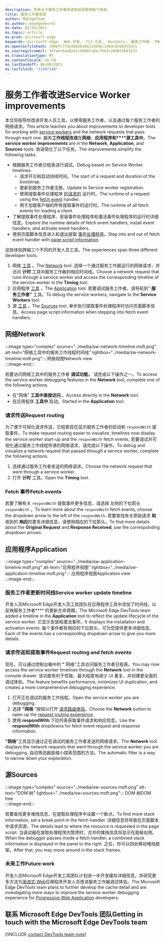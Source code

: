 ```yaml
---
description: 所有关于服务工作者改进和如何使用每个改进。
title: 服务工作者改进
author: MSEdgeTeam
ms.author: msedgedevrel
ms.date: 02/19/2021
ms.topic: article
ms.prod: microsoft-edge
keywords: microsoft edge， Web 开发， f12 工具， devtools， 服务工作者， PWA
ms.openlocfilehash: c00b7c7fd18d4bb3d413369ec1464c0cb0255311
ms.sourcegitcommit: 34feec6ae6241c598911dac7b63c28d655691233
ms.translationtype: MT
ms.contentlocale: zh-CN
ms.lasthandoff: 06/08/2021
ms.locfileid: "11597140"
---
```

# <a name="service-worker-improvements"></a><span data-ttu-id="2bc50-104">服务工作者改进</span><span class="sxs-lookup"><span data-stu-id="2bc50-104">Service Worker improvements</span></span>  

<span data-ttu-id="2bc50-105">本文将指导你改进开发人员工具，以使用服务工作者，以及[][MdnServiceWorkerApi]通过每个服务工作者的网络请求。</span><span class="sxs-lookup"><span data-stu-id="2bc50-105">This article teaches you about improvements to developer tools for working with [service workers][MdnServiceWorkerApi] and the network requests that pass through each one.</span></span>  <span data-ttu-id="2bc50-106">服务**工作线程改进**在**网络**、**应用程序和\*\*\*\*源工具中**。</span><span class="sxs-lookup"><span data-stu-id="2bc50-106">The **service worker improvements** are in the **Network**, **Application**, and **Sources** tools.</span></span>  <span data-ttu-id="2bc50-107">改进简化了以下任务。</span><span class="sxs-lookup"><span data-stu-id="2bc50-107">The improvements simplify the following tasks.</span></span>  

*   <span data-ttu-id="2bc50-108">根据服务工作者日程表进行调试。</span><span class="sxs-lookup"><span data-stu-id="2bc50-108">Debug based on Service Worker timelines.</span></span>  
    *   <span data-ttu-id="2bc50-109">请求开示和启动持续时间。</span><span class="sxs-lookup"><span data-stu-id="2bc50-109">The start of a request and duration of the bootstrap.</span></span>  
    *   <span data-ttu-id="2bc50-110">更新到服务工作者注册。</span><span class="sxs-lookup"><span data-stu-id="2bc50-110">Update to Service worker registration.</span></span>  
    *   <span data-ttu-id="2bc50-111">使用提取事件处理程序 [的请求的][MdnFetchEvent] 运行时。</span><span class="sxs-lookup"><span data-stu-id="2bc50-111">The runtime of a request using the [fetch event][MdnFetchEvent] handler.</span></span>  
    *   <span data-ttu-id="2bc50-112">用于加载客户端的所有提取事件的运行时。</span><span class="sxs-lookup"><span data-stu-id="2bc50-112">The runtime of all fetch events for loading a client.</span></span>  
*   <span data-ttu-id="2bc50-113">了解提取事件处理程序、安装事件处理程序和激活事件处理程序的运行时详细信息。</span><span class="sxs-lookup"><span data-stu-id="2bc50-113">Explore the runtime details of fetch event handlers, install event handlers, and activate event handlers.</span></span>  
*   <span data-ttu-id="2bc50-114">使用页面脚本信息进入和退出提取 [事件处理程序](#sources)。</span><span class="sxs-lookup"><span data-stu-id="2bc50-114">Step into and out of fetch event handler with [page script information](#sources).</span></span>  
    
<span data-ttu-id="2bc50-115">这些体验跨越三个不同的开发人员工具。</span><span class="sxs-lookup"><span data-stu-id="2bc50-115">The experiences span three different developer tools.</span></span>  

1.  <span data-ttu-id="2bc50-116">网络 [工具](#network) 。</span><span class="sxs-lookup"><span data-stu-id="2bc50-116">The [Network](#network) tool.</span></span>  <span data-ttu-id="2bc50-117">选择一个通过服务工作器运行的网络请求，并访问 **计时** 工具中服务工作器的相应时间线。</span><span class="sxs-lookup"><span data-stu-id="2bc50-117">Choose a network request that runs through a service worker and access the corresponding timeline of the service worker in the **Timing** tool.</span></span>  
1.  <span data-ttu-id="2bc50-118">应用程序 [工具](#application) 。</span><span class="sxs-lookup"><span data-stu-id="2bc50-118">The [Application](#application) tool.</span></span>  <span data-ttu-id="2bc50-119">若要调试服务工作者，请导航到" **服务工作者"** 工具。</span><span class="sxs-lookup"><span data-stu-id="2bc50-119">To debug the service workers, navigate to the **Service Workers** tool.</span></span>  
1.  <span data-ttu-id="2bc50-120">源 [工具](#sources) 。</span><span class="sxs-lookup"><span data-stu-id="2bc50-120">The [Sources](#sources) tool.</span></span>  <span data-ttu-id="2bc50-121">单步执行提取事件处理程序时访问页面脚本信息。</span><span class="sxs-lookup"><span data-stu-id="2bc50-121">Access page script information when stepping into fetch event handlers.</span></span>  
    
## <a name="network"></a><span data-ttu-id="2bc50-122">网络</span><span class="sxs-lookup"><span data-stu-id="2bc50-122">Network</span></span>  

:::image type="complex" source="../media/sw-network-timeline.msft.png" alt-text="网络工具中的服务工作线程时间线" lightbox="../media/sw-network-timeline.msft.png":::
   <span data-ttu-id="2bc50-124">网络视图</span><span class="sxs-lookup"><span data-stu-id="2bc50-124">Network view</span></span>  
:::image-end:::  

<span data-ttu-id="2bc50-125">若要访问网络工具中的服务工作者 **调试功能，** 请完成以下操作之一。</span><span class="sxs-lookup"><span data-stu-id="2bc50-125">To access the service worker debugging features in the **Network** tool, complete one of the following actions.</span></span>  

*   <span data-ttu-id="2bc50-126">在"网络" **工具中直接访问** 。</span><span class="sxs-lookup"><span data-stu-id="2bc50-126">Access directly in the **Network** tool.</span></span>  
*   <span data-ttu-id="2bc50-127">在应用程序 **工具中** 启动。</span><span class="sxs-lookup"><span data-stu-id="2bc50-127">Started in the **Application** tool.</span></span>  
    
### <a name="request-routing"></a><span data-ttu-id="2bc50-128">请求传送</span><span class="sxs-lookup"><span data-stu-id="2bc50-128">Request routing</span></span>  

<span data-ttu-id="2bc50-129">为了便于可视化请求传送，日程表现在显示服务工作者的启动和 `respondWith` 提取事件。</span><span class="sxs-lookup"><span data-stu-id="2bc50-129">To make request routing easier to visualize, timelines now display the service worker start-up and the `respondWith` fetch events.</span></span>  <span data-ttu-id="2bc50-130">若要调试并可视化通过服务工作线程传递的网络请求，请完成以下操作。</span><span class="sxs-lookup"><span data-stu-id="2bc50-130">To debug and visualize a network request that passed through a service worker, complete the following actions.</span></span>  

1.  <span data-ttu-id="2bc50-131">选择通过服务工作者发送的网络请求。</span><span class="sxs-lookup"><span data-stu-id="2bc50-131">Choose the network request that went through a service worker.</span></span>  
1.  <span data-ttu-id="2bc50-132">打开 **计时** 工具。</span><span class="sxs-lookup"><span data-stu-id="2bc50-132">Open the **Timing** tool.</span></span>  
    
### <a name="fetch-events"></a><span data-ttu-id="2bc50-133">Fetch 事件</span><span class="sxs-lookup"><span data-stu-id="2bc50-133">Fetch events</span></span>  

<span data-ttu-id="2bc50-134">若要了解有关 `respondWith` 提取事件更多信息，请选择 左侧的下拉箭头 `respondWith` 。</span><span class="sxs-lookup"><span data-stu-id="2bc50-134">To learn more about the `respondWith` fetch events, choose the dropdown arrow to the left of the `respondWith`.</span></span>  <span data-ttu-id="2bc50-135">若要查找有关原始请求 **和** 收到的 **响应**的更多详细信息，请使用相应的下拉箭头。</span><span class="sxs-lookup"><span data-stu-id="2bc50-135">To find more details about the **Original Request** and **Response Received**, use the corresponding dropdown arrows.</span></span>  

## <a name="application"></a><span data-ttu-id="2bc50-136">应用程序</span><span class="sxs-lookup"><span data-stu-id="2bc50-136">Application</span></span>  

:::image type="complex" source="../media/sw-application-timeline.msft.png" alt-text="应用程序视图" lightbox="../media/sw-application-timeline.msft.png":::
   <span data-ttu-id="2bc50-138">应用程序视图</span><span class="sxs-lookup"><span data-stu-id="2bc50-138">Application view</span></span>  
:::image-end:::  

### <a name="service-worker-update-timeline"></a><span data-ttu-id="2bc50-139">服务工作者更新时间线</span><span class="sxs-lookup"><span data-stu-id="2bc50-139">Service worker update timeline</span></span>  

<span data-ttu-id="2bc50-140">开发人员Microsoft Edge开发人员工具团队在应用程序工具中添加了时间线，以反映服务工作者\*\*\*\* 的更新生命周期。</span><span class="sxs-lookup"><span data-stu-id="2bc50-140">The Microsoft Edge DevTools team added a timeline in the **Application** tool to reflect the update lifecycle of the service worker.</span></span>  <span data-ttu-id="2bc50-141">它显示安装和激活事件。</span><span class="sxs-lookup"><span data-stu-id="2bc50-141">It displays the installation and activation events.</span></span>  <span data-ttu-id="2bc50-142">每个事件都有相应的下拉箭头，可为您提供更多详细信息。</span><span class="sxs-lookup"><span data-stu-id="2bc50-142">Each of the events has a corresponding dropdown arrow to give you more details.</span></span>  

### <a name="request-routing-and-fetch-events"></a><span data-ttu-id="2bc50-143">请求传送和提取事件</span><span class="sxs-lookup"><span data-stu-id="2bc50-143">Request routing and fetch events</span></span>  

<span data-ttu-id="2bc50-144">现在，可以通过控制台箱中的 **"** 网络"工具访问服务工作者日程表。</span><span class="sxs-lookup"><span data-stu-id="2bc50-144">You may now access the service worker timelines through the **Network** tool in the console drawer.</span></span>  <span data-ttu-id="2bc50-145">该功能有利于性能、最大程度地减少 UI 重复，并创建更全面的调试体验。</span><span class="sxs-lookup"><span data-stu-id="2bc50-145">The feature benefits performance, minimizes UI duplication, and creates a more comprehensive debugging experience.</span></span>  

1.  <span data-ttu-id="2bc50-146">打开正在调试的服务工作线程。</span><span class="sxs-lookup"><span data-stu-id="2bc50-146">Open the service worker you are debugging.</span></span>  
1.  <span data-ttu-id="2bc50-147">选择 **"网络** "按钮以打开 [请求路由体验](#network)。</span><span class="sxs-lookup"><span data-stu-id="2bc50-147">Choose the **Network** button to open up the [request routing experience](#network).</span></span>  
1.  <span data-ttu-id="2bc50-148">使用 **respondWith** 下拉列表获取事件请求和响应信息。</span><span class="sxs-lookup"><span data-stu-id="2bc50-148">Use the **respondWith** dropdowns for fetch event request and response information.</span></span>  

<span data-ttu-id="2bc50-149">**"网络**"工具显示通过正在调试的服务工作者发送的网络请求。</span><span class="sxs-lookup"><span data-stu-id="2bc50-149">The **Network** tool displays the network requests that went through the service worker you are debugging.</span></span>  <span data-ttu-id="2bc50-150">自动筛选器是缩小探索范围的方法。</span><span class="sxs-lookup"><span data-stu-id="2bc50-150">The automatic filter is a way to narrow down your exploration.</span></span>

## <a name="sources"></a><span data-ttu-id="2bc50-151">源</span><span class="sxs-lookup"><span data-stu-id="2bc50-151">Sources</span></span>  

:::image type="complex" source="../media/sw-sources.msft.png" alt-text="DOM 树" lightbox="../media/sw-sources.msft.png":::
   <span data-ttu-id="2bc50-153">DOM 树</span><span class="sxs-lookup"><span data-stu-id="2bc50-153">DOM tree</span></span>  
:::image-end:::  

<span data-ttu-id="2bc50-154">若要查找更多堆栈信息，在提取处理程序中设置一个断点。</span><span class="sxs-lookup"><span data-stu-id="2bc50-154">To find more stack information, set a break point in the fetch handler.</span></span>  <span data-ttu-id="2bc50-155">详细信息将导致在页面脚本中请求资源。</span><span class="sxs-lookup"><span data-stu-id="2bc50-155">The details lead to where the resource is requested in the page script.</span></span>  <span data-ttu-id="2bc50-156">当调试器在提取处理程序内暂停时，合并的堆栈信息将显示在面板右侧。</span><span class="sxs-lookup"><span data-stu-id="2bc50-156">When the debugger pauses inside a fetch handler, a combined stack information is displayed in the panel to the right.</span></span>  <span data-ttu-id="2bc50-157">之后，你可以四处移动堆栈框架。</span><span class="sxs-lookup"><span data-stu-id="2bc50-157">After that, you may move around in the stack frames.</span></span>  

### <a name="future-work"></a><span data-ttu-id="2bc50-158">未来工作</span><span class="sxs-lookup"><span data-stu-id="2bc50-158">Future work</span></span>  

<span data-ttu-id="2bc50-159">开发人员Microsoft Edge开发工具团队计划进一步开发缓存详细信息，并研究更多方法为[渐进式 Web][MdnProgressiveWebApps]应用程序开发人员改进服务工作器调试体验。</span><span class="sxs-lookup"><span data-stu-id="2bc50-159">The Microsoft Edge DevTools team plans to further develop the cache detail and are investigating more ways to improve the service worker debugging experience for [Progressive Web Application][MdnProgressiveWebApps] developers.</span></span>  

## <a name="getting-in-touch-with-the-microsoft-edge-devtools-team"></a><span data-ttu-id="2bc50-160">联系 Microsoft Edge DevTools 团队</span><span class="sxs-lookup"><span data-stu-id="2bc50-160">Getting in touch with the Microsoft Edge DevTools team</span></span>  

[!INCLUDE [contact DevTools team note](../includes/contact-devtools-team-note.md)]  

<!-- links -->  

[MdnFetchEvent]: https://developer.mozilla.org/docs/Web/API/FetchEvent "FetchEvent |MDN"  
[MdnProgressiveWebApps]: https://developer.mozilla.org/docs/Web/Progressive_web_apps "渐进式 Web (PA) |MDN"  
[MdnServiceWorkerApi]: https://developer.mozilla.org/docs/Web/API/Service_Worker_API "服务工作线程 API |MDN"  
